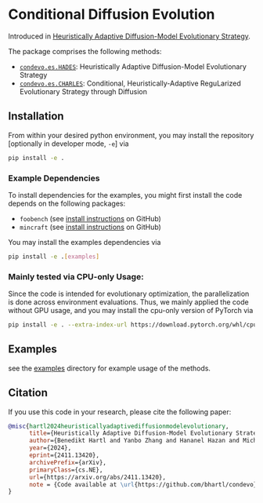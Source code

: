 # Conditional Diffusion Evolution

Introduced in [Heuristically Adaptive Diffusion-Model Evolutionary Strategy](https://arxiv.org/abs/2411.13420).

The package comprises the following methods:
- [`condevo.es.HADES`](condevo/es/heuristical_diffusion_es.py): Heuristically Adaptive Diffusion-Model Evolutionary Strategy
- [`condevo.es.CHARLES`](condevo/es/conditional_diffusion_es.py): Conditional, Heuristically-Adaptive ReguLarized Evolutionary Strategy through Diffusion

## Installation

From within your desired python environment, you may install the repository [optionally in developer mode, `-e`] via
```bash
pip install -e .
```

### Example Dependencies
To install dependencies for the examples, you might first install the code depends on the following packages:
- `foobench` (see [install instructions](https://github.com/bhartl/foobench) on GitHub)
- `mincraft` (see [install instructions](https://github.com/bhartl/NeurEvo) on GitHub)

You may install the examples dependencies via
```bash
pip install -e .[examples]
```


### Mainly tested via CPU-only Usage:
Since the code is intended for evolutionary optimization, the parallelization is done across environment evaluations. Thus, we mainly applied the code without GPU usage, and you may install the cpu-only version of PyTorch  via
```bash
pip install -e . --extra-index-url https://download.pytorch.org/whl/cpu
```

## Examples
see the [examples](examples) directory for example usage of the methods.

## Citation
If you use this code in your research, please cite the following paper:
```bibtex
@misc{hartl2024heuristicallyadaptivediffusionmodelevolutionary,
      title={Heuristically Adaptive Diffusion-Model Evolutionary Strategy}, 
      author={Benedikt Hartl and Yanbo Zhang and Hananel Hazan and Michael Levin},
      year={2024},
      eprint={2411.13420},
      archivePrefix={arXiv},
      primaryClass={cs.NE},
      url={https://arxiv.org/abs/2411.13420}, 
      note = {Code available at \url{https://github.com/bhartl/condevo}},
}
```

